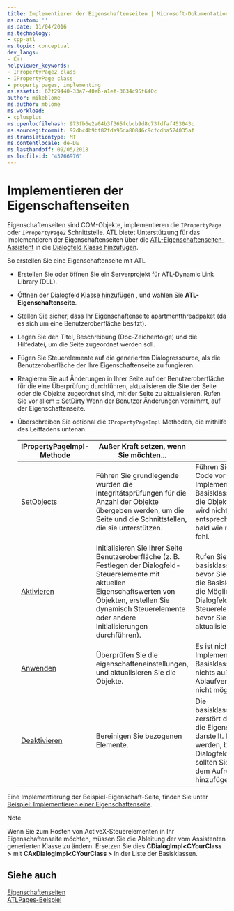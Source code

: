 ```yaml
---
title: Implementieren der Eigenschaftenseiten | Microsoft-Dokumentation
ms.custom: ''
ms.date: 11/04/2016
ms.technology:
- cpp-atl
ms.topic: conceptual
dev_langs:
- C++
helpviewer_keywords:
- IPropertyPage2 class
- IPropertyPage class
- property pages, implementing
ms.assetid: 62f29440-33a7-40eb-a1ef-3634c95f640c
author: mikeblome
ms.author: mblome
ms.workload:
- cplusplus
ms.openlocfilehash: 973fb6e2a04b3f365fcbcb9d8c73fdfaf453043c
ms.sourcegitcommit: 92dbc4b9bf82fda96da80846c9cfcdba524035af
ms.translationtype: MT
ms.contentlocale: de-DE
ms.lasthandoff: 09/05/2018
ms.locfileid: "43766976"
---
```

# <a name="implementing-property-pages"></a>Implementieren der Eigenschaftenseiten

Eigenschaftenseiten sind COM-Objekte, implementieren die `IPropertyPage` oder `IPropertyPage2` Schnittstelle. ATL bietet Unterstützung für das Implementieren der Eigenschaftenseiten über die [ATL-Eigenschaftenseiten-Assistent](../atl/reference/atl-property-page-wizard.md) in die [Dialogfeld Klasse hinzufügen](../ide/add-class-dialog-box.md).

So erstellen Sie eine Eigenschaftenseite mit ATL

- Erstellen Sie oder öffnen Sie ein Serverprojekt für ATL-Dynamic Link Library (DLL).

- Öffnen der [Dialogfeld Klasse hinzufügen](../ide/add-class-dialog-box.md) , und wählen Sie **ATL-Eigenschaftenseite**.

- Stellen Sie sicher, dass Ihr Eigenschaftenseite apartmentthreadpaket (da es sich um eine Benutzeroberfläche besitzt).

- Legen Sie den Titel, Beschreibung (Doc-Zeichenfolge) und die Hilfedatei, um die Seite zugeordnet werden soll.

- Fügen Sie Steuerelemente auf die generierten Dialogressource, als die Benutzeroberfläche der Ihre Eigenschaftenseite zu fungieren.

- Reagieren Sie auf Änderungen in Ihrer Seite auf der Benutzeroberfläche für die eine Überprüfung durchführen, aktualisieren die Site der Seite oder die Objekte zugeordnet sind, mit der Seite zu aktualisieren. Rufen Sie vor allem [:: SetDirty](../atl/reference/ipropertypageimpl-class.md#setdirty) Wenn der Benutzer Änderungen vornimmt, auf der Eigenschaftenseite.

- Überschreiben Sie optional die `IPropertyPageImpl` Methoden, die mithilfe des Leitfadens untenan.

   |IPropertyPageImpl-Methode|Außer Kraft setzen, wenn Sie möchten...|Hinweise|  
   |------------------------------|----------------------------------|-----------|  
   |[SetObjects](../atl/reference/ipropertypageimpl-class.md#setobjects)|Führen Sie grundlegende wurden die integritätsprüfungen für die Anzahl der Objekte übergeben werden, um die Seite und die Schnittstellen, die sie unterstützen.|Führen Sie Ihren eigenen Code vor der Implementierung der Basisklasse aufrufen. Wenn die Objekte, die festgelegt wird nicht Ihren Erwartungen entsprechen, sollten Sie so bald wie möglich der Aufruf fehl.|  
   |[Aktivieren](../atl/reference/ipropertypageimpl-class.md#activate)|Initialisieren Sie Ihrer Seite Benutzeroberfläche (z. B. Festlegen der Dialogfeld-Steuerelemente mit aktuellen Eigenschaftswerten von Objekten, erstellen Sie dynamisch Steuerelemente oder andere Initialisierungen durchführen).|Rufen Sie die basisklassenimplementierung, bevor Sie Ihren Code, sodass die Basisklasse der Klasse hat die Möglichkeit, das Dialogfeld und alle Steuerelemente erstellen, bevor Sie versuchen, die sie aktualisieren.|  
   |[Anwenden](../atl/reference/ipropertypageimpl-class.md#apply)|Überprüfen Sie die eigenschafteneinstellungen, und aktualisieren Sie die Objekte.|Es ist nicht erforderlich, die Implementierung der Basisklasse aufrufen, da nichts außer der Ablaufverfolgung des Aufrufs nicht möglich ist.|  
   |[Deaktivieren](../atl/reference/ipropertypageimpl-class.md#deactivate)|Bereinigen Sie bezogenen Elemente.|Die basisklassenimplementierung zerstört das Dialogfeld, das die Eigenschaftenseite darstellt. Bei Bedarf bereinigt werden, bevor Sie das Dialogfeld zerstört wird, sollten Sie Ihren Code vor dem Aufruf der Basisklasse hinzufügen.|

Eine Implementierung der Beispiel-Eigenschaft-Seite, finden Sie unter [Beispiel: Implementieren einer Eigenschaftenseite](../atl/example-implementing-a-property-page.md).

> [!NOTE]
> Wenn Sie zum Hosten von ActiveX-Steuerelementen in Ihr Eigenschaftenseite möchten, müssen Sie die Ableitung der vom Assistenten generierten Klasse zu ändern. Ersetzen Sie dies **CDialogImpl\<CYourClass >** mit **CAxDialogImpl\<CYourClass >** in der Liste der Basisklassen.

## <a name="see-also"></a>Siehe auch

[Eigenschaftenseiten](../atl/atl-com-property-pages.md)   
[ATLPages-Beispiel](../visual-cpp-samples.md)

